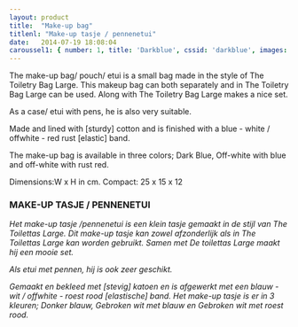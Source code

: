 ```yaml
---
layout: product
title:  "Make-up bag"
titlenl: "Make-up tasje / pennenetui"
date:   2014-07-19 18:08:04
caroussel1: { number: 1, title: 'Darkblue', cssid: 'darkblue', images: ['http://placekitten.com/400/300','http://placekitten.com/400/300']}
---
```


The make-up bag/ pouch/ etui is a small bag made in the style of The Toiletry Bag Large. This makeup bag can both separately and in  The Toiletry Bag Large can be used. Along with  The Toiletry Bag Large makes a nice set.

As a case/ etui with pens, he is also very suitable.

Made and lined with [sturdy] cotton and is finished with a blue - white / offwhite - red rust [elastic] band.

The make-up bag is available in three colors; Dark Blue, Off-white with blue and off-white with rust red.

Dimensions:W x H in cm.
Compact: 25 x 15 x 12


### MAKE-UP TASJE / PENNENETUI
*Het make-up tasje /pennenetui is een klein tasje gemaakt in de stijl van The Toilettas Large. Dit make-up tasje kan zowel afzonderlijk als in The Toilettas Large kan worden gebruikt. Samen met De toilettas Large maakt hij een mooie set.*

*Als etui met pennen, hij is ook zeer geschikt.*

*Gemaakt en bekleed met [stevig] katoen en is afgewerkt met een blauw - wit / offwhite - roest rood [elastische] band.
Het make-up tasje  is er in 3 kleuren; Donker blauw, Gebroken wit met blauw en Gebroken wit met roest rood.*
